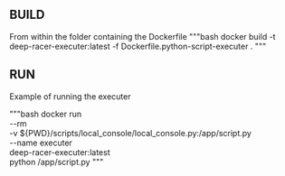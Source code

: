 ## BUILD

From within the folder containing the Dockerfile
"""bash
    docker build -t deep-racer-executer:latest -f Dockerfile.python-script-executer .
"""


## RUN
Example of running the executer

"""bash
    docker run \
    --rm \
    -v ${PWD}/scripts/local_console/local_console.py:/app/script.py \
    --name executer \
    deep-racer-executer:latest \
    python /app/script.py
"""

